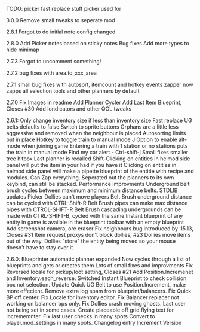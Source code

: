 TODO:
picker fast replace stuff
picker used for

3.0.0
Remove small tweaks to seperate mod

2.8.1
Forgot to do initial note config changed

2.8.0
Add Picker notes based on sticky notes
Bug fixes
Add more types to hide minimap

2.7.3
Forgot to uncomment something!

2.7.2
bug fixes with area.to_xxx_area

2.7.1
small bug fixes with autosort, itemcount and hotkey events
zapper now zapps all selection tools and other planners by default

2.7.0
Fix Images in readme
Add Planner Cycler
Add Last Item Blueprint, Closes #30
Add Iondicators and other QOL tweaks

2.6.1:
Only change inventory size if less than inventory size
Fast replace UG belts defaults to false
Switch to sprite buttons
Orphans are a little less aggressive and removed when the neighbour is placed
Autosorting limits put in place
Hotkey to toggle train to manual mode J
Option to enable alt-mode when joining game
Entering a train with 1 station or no stations puts the train in manual mode
Find my car alert - Ctrl-shift-j
Small fixes smaller tree hitbox
Last planner is recalled
Shift-Clicking on entities in helmod side panel will put the item in your had if you have it
Clicking on entities in helmod side panel will make a pipette blueprint of the entitie with recipe and modules.
Can Zap everything.
Seperated out the planners to its own keybind, can still be stacked.
Performance Improvments
Underground belt brush cycles between maximum and minimum distance belts.
STDLIB updates
Picker Dollies can't move players
Belt Brush underground distance can be cycled with CTRL-Shift-R
Belt Brush pipes can make max distance pipes with CTROL-SHIFT-R
Belt Brush cascading undergrounds can be made with CTRL-SHIFT-B, cycled with the same
Instant blueprint of any entity in game is availble in the blueprint toolbar with an empty blueprint
Add screenshot camera, ore eraser
Fix neighbours bug introduced by .15.13, Closes #31
Item request proxys don't block dollies, #23
Dollies move items out of the way.
Dollies "store" the entity being moved so your mouse doesn't have to stay over it

2.6.0:
Blueprinter automatic planner expanded
Now cycles through a list of blueprints and gets or creates them
Lots of small fixes and improvments
Fix Reversed locale for pickup/loot setting, Closes #21
Add Position.Incremenet and Inventory.each_reverse.
Switched Instant Blueprint to check collision box not selection.
Update Quick UG Belt to use Position.Increment, make more effecient.
Remove extra log spam from blueprint/balancers.
Fix Quick BP off center.
Fix Locale for inventory editor.
Fix Balancer replacer not working on balancer bps only.
Fix Dollies crash moving ghosts. Last user not being set in some cases.
Create placeable off grid flying text for incrememnter.
Fix last user checks in many spots
Convert to player.mod_settings in many spots.
Changelog entry
Increment Version
